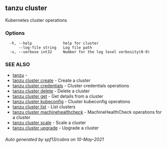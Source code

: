 ## tanzu cluster

Kubernetes cluster operations

### Options

```
  -h, --help              help for cluster
      --log-file string   Log file path
  -v, --verbose int32     Number for the log level verbosity(0-9)
```

### SEE ALSO

* [tanzu](tanzu.md)	 - 
* [tanzu cluster create](tanzu_cluster_create.md)	 - Create a cluster
* [tanzu cluster credentials](tanzu_cluster_credentials.md)	 - Cluster credentials operations
* [tanzu cluster delete](tanzu_cluster_delete.md)	 - Delete a cluster
* [tanzu cluster get](tanzu_cluster_get.md)	 - Get details from a cluster
* [tanzu cluster kubeconfig](tanzu_cluster_kubeconfig.md)	 - Cluster kubeconfig operations
* [tanzu cluster list](tanzu_cluster_list.md)	 - List clusters
* [tanzu cluster machinehealthcheck](tanzu_cluster_machinehealthcheck.md)	 - MachineHealthCheck operations for a cluster
* [tanzu cluster scale](tanzu_cluster_scale.md)	 - Scale a cluster
* [tanzu cluster upgrade](tanzu_cluster_upgrade.md)	 - Upgrade a cluster

###### Auto generated by spf13/cobra on 10-May-2021
